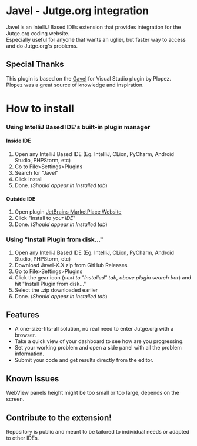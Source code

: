 # Javel - Jutge.org integration

Javel is an IntelliJ Based IDEs extension that provides integration for the Jutge.org coding website.  
Especially useful for anyone that wants an uglier, but faster way to access and do Jutge.org's problems.

## Special Thanks

This plugin is based on the [Gavel](https://github.com/plopez01/gavel) for Visual Studio plugin by Plopez.  
Plopez was a great source of knowledge and inspiration.  

# How to install
### Using IntelliJ Based IDE's built-in plugin manager
#### Inside IDE
1. Open any IntelliJ Based IDE (Eg. IntelliJ, CLion, PyCharm, Android Studio, PHPStorm, etc)
2. Go to File>Settings>Plugins
3. Search for "Javel"
4. Click Install
5. Done. (*Should appear in Installed tab*)

#### Outside IDE
1. Open plugin [JetBrains MarketPlace Website](https://plugins.jetbrains.com/plugin/22733-javel)
2. Click "Install to *your IDE*"
3. Done. (*Should appear in Installed tab*)

### Using "Install Plugin from disk..."
1. Open any IntelliJ Based IDE (Eg. IntelliJ, CLion, PyCharm, Android Studio, PHPStorm, etc)
2. Download Javel-X.X.zip from GitHub Releases
3. Go to File>Settings>Plugins
4. Click the gear icon (*next to "Installed" tab, above plugin search bar*) and hit "Install Plugin from disk..."
5. Select the .zip downloaded earlier
6. Done. (*Should appear in Installed tab*)

## Features

- A one-size-fits-all solution, no real need to enter Jutge.org with a browser.
- Take a quick view of your dashboard to see how are you progressing.
- Set your working problem and open a side panel with all the problem information.
- Submit your code and get results directly from the editor.

## Known Issues

WebView panels height might be too small or too large, depends on the screen.

## Contribute to the extension!
Repository is public and meant to be tailored to individual needs or adapted to other IDEs.
